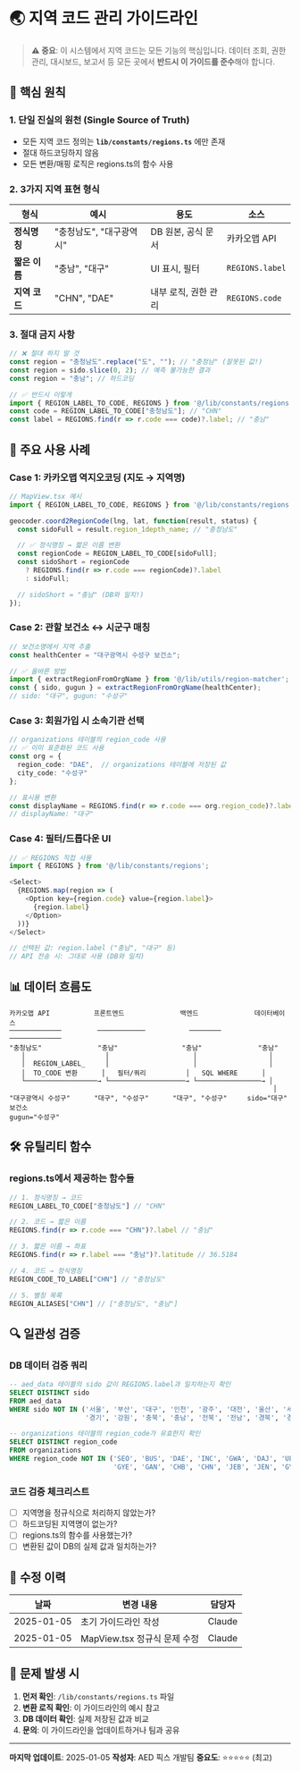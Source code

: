 # 🌏 지역 코드 관리 가이드라인

> **⚠️ 중요**: 이 시스템에서 지역 코드는 모든 기능의 핵심입니다.
> 데이터 조회, 권한 관리, 대시보드, 보고서 등 모든 곳에서 **반드시 이 가이드를 준수**해야 합니다.

## 📌 핵심 원칙

### 1. **단일 진실의 원천 (Single Source of Truth)**
- 모든 지역 코드 정의는 **`lib/constants/regions.ts`** 에만 존재
- 절대 하드코딩하지 않음
- 모든 변환/매핑 로직은 regions.ts의 함수 사용

### 2. **3가지 지역 표현 형식**

| 형식 | 예시 | 용도 | 소스 |
|------|------|------|------|
| **정식명칭** | "충청남도", "대구광역시" | DB 원본, 공식 문서 | 카카오맵 API |
| **짧은 이름** | "충남", "대구" | UI 표시, 필터 | `REGIONS.label` |
| **지역 코드** | "CHN", "DAE" | 내부 로직, 권한 관리 | `REGIONS.code` |

### 3. **절대 금지 사항**

```typescript
// ❌ 절대 하지 말 것
const region = "충청남도".replace("도", ""); // "충청남" (잘못된 값!)
const region = sido.slice(0, 2); // 예측 불가능한 결과
const region = "충남"; // 하드코딩

// ✅ 반드시 이렇게
import { REGION_LABEL_TO_CODE, REGIONS } from '@/lib/constants/regions';
const code = REGION_LABEL_TO_CODE["충청남도"]; // "CHN"
const label = REGIONS.find(r => r.code === code)?.label; // "충남"
```

## 🔄 주요 사용 사례

### Case 1: 카카오맵 역지오코딩 (지도 → 지역명)

```typescript
// MapView.tsx 예시
import { REGION_LABEL_TO_CODE, REGIONS } from '@/lib/constants/regions';

geocoder.coord2RegionCode(lng, lat, function(result, status) {
  const sidoFull = result.region_1depth_name; // "충청남도"

  // ✅ 정식명칭 → 짧은 이름 변환
  const regionCode = REGION_LABEL_TO_CODE[sidoFull];
  const sidoShort = regionCode
    ? REGIONS.find(r => r.code === regionCode)?.label
    : sidoFull;

  // sidoShort = "충남" (DB와 일치!)
});
```

### Case 2: 관할 보건소 ↔ 시군구 매칭

```typescript
// 보건소명에서 지역 추출
const healthCenter = "대구광역시 수성구 보건소";

// ✅ 올바른 방법
import { extractRegionFromOrgName } from '@/lib/utils/region-matcher';
const { sido, gugun } = extractRegionFromOrgName(healthCenter);
// sido: "대구", gugun: "수성구"
```

### Case 3: 회원가입 시 소속기관 선택

```typescript
// organizations 테이블의 region_code 사용
// ✅ 이미 표준화된 코드 사용
const org = {
  region_code: "DAE",  // organizations 테이블에 저장된 값
  city_code: "수성구"
};

// 표시용 변환
const displayName = REGIONS.find(r => r.code === org.region_code)?.label;
// displayName: "대구"
```

### Case 4: 필터/드롭다운 UI

```typescript
// ✅ REGIONS 직접 사용
import { REGIONS } from '@/lib/constants/regions';

<Select>
  {REGIONS.map(region => (
    <Option key={region.code} value={region.label}>
      {region.label}
    </Option>
  ))}
</Select>

// 선택된 값: region.label ("충남", "대구" 등)
// API 전송 시: 그대로 사용 (DB와 일치)
```

## 📊 데이터 흐름도

```
카카오맵 API           프론트엔드              백엔드              데이터베이스
─────────────         ────────────           ────────           ─────────────
"충청남도"              "충남"                "충남"              "충남"
   │                    │                     │                  │
   │  REGION_LABEL_     │                     │                  │
   │  TO_CODE 변환      │   필터/쿼리          │   SQL WHERE      │
   └──────────────────→ └───────────────────→ └────────────────→ │
                                                                  │
"대구광역시 수성구"      "대구", "수성구"      "대구", "수성구"     sido="대구"
보건소                                                            gugun="수성구"
```

## 🛠️ 유틸리티 함수

### regions.ts에서 제공하는 함수들

```typescript
// 1. 정식명칭 → 코드
REGION_LABEL_TO_CODE["충청남도"] // "CHN"

// 2. 코드 → 짧은 이름
REGIONS.find(r => r.code === "CHN")?.label // "충남"

// 3. 짧은 이름 → 좌표
REGIONS.find(r => r.label === "충남")?.latitude // 36.5184

// 4. 코드 → 정식명칭
REGION_CODE_TO_LABEL["CHN"] // "충청남도"

// 5. 별칭 목록
REGION_ALIASES["CHN"] // ["충청남도", "충남"]
```

## 🔍 일관성 검증

### DB 데이터 검증 쿼리

```sql
-- aed_data 테이블의 sido 값이 REGIONS.label과 일치하는지 확인
SELECT DISTINCT sido
FROM aed_data
WHERE sido NOT IN ('서울', '부산', '대구', '인천', '광주', '대전', '울산', '세종',
                   '경기', '강원', '충북', '충남', '전북', '전남', '경북', '경남', '제주');

-- organizations 테이블의 region_code가 유효한지 확인
SELECT DISTINCT region_code
FROM organizations
WHERE region_code NOT IN ('SEO', 'BUS', 'DAE', 'INC', 'GWA', 'DAJ', 'ULS', 'SEJ',
                          'GYE', 'GAN', 'CHB', 'CHN', 'JEB', 'JEN', 'GYB', 'GYN', 'JEJ', 'KR');
```

### 코드 검증 체크리스트

- [ ] 지역명을 정규식으로 처리하지 않았는가?
- [ ] 하드코딩된 지역명이 없는가?
- [ ] regions.ts의 함수를 사용했는가?
- [ ] 변환된 값이 DB의 실제 값과 일치하는가?

## 📝 수정 이력

| 날짜 | 변경 내용 | 담당자 |
|------|----------|--------|
| 2025-01-05 | 초기 가이드라인 작성 | Claude |
| 2025-01-05 | MapView.tsx 정규식 문제 수정 | Claude |

## 🚨 문제 발생 시

1. **먼저 확인**: `/lib/constants/regions.ts` 파일
2. **변환 로직 확인**: 이 가이드라인의 예시 참고
3. **DB 데이터 확인**: 실제 저장된 값과 비교
4. **문의**: 이 가이드라인을 업데이트하거나 팀과 공유

---

**마지막 업데이트**: 2025-01-05
**작성자**: AED 픽스 개발팀
**중요도**: ⭐⭐⭐⭐⭐ (최고)
